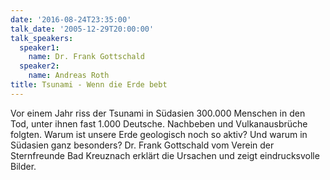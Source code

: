 ```yaml
---
date: '2016-08-24T23:35:00'
talk_date: '2005-12-29T20:00:00'
talk_speakers:
  speaker1:
    name: Dr. Frank Gottschald
  speaker2:
    name: Andreas Roth
title: Tsunami - Wenn die Erde bebt
---
```

Vor einem Jahr riss der Tsunami in Südasien 300.000 Menschen in den Tod, unter ihnen fast 1.000 Deutsche. Nachbeben und Vulkanausbrüche folgten. Warum ist unsere Erde geologisch noch so aktiv? Und warum in Südasien ganz besonders? 
Dr. Frank Gottschald vom Verein der Sternfreunde Bad Kreuznach erklärt die Ursachen und zeigt eindrucksvolle Bilder.